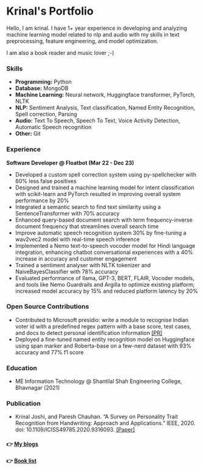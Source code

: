 # Krinal's Portfolio

Hello, I am krinal.
I have 1+ year experience in developing and analyzing machine learning model related to nlp and audio with my skills in text preprocessing, feature engineering, and model optimization.

I am also a book reader and music lover ;-)

### Skills
- **Programming:** Python
- **Database:** MongoDB
- **Machine Learning:** Neural network, Huggingface transformer, PyTorch, NLTK
- **NLP:** Sentiment Analysis, Text classification, Named Entity Recognition, Spell correction, Parsing
- **Audio:** Text To Speech, Speech To Text, Voice Activity Detection, Automatic Speech recognition
- **Other:** Git

### Experience
**Software Developer @ Floatbot (Mar 22 - Dec 23)**
- Developed a custom spell correction system using py-spellchecker with 60% less false positives
- Designed and trained a machine learning model for intent classification with scikit-learn and PyTorch resulted in improving overall system performance by 20%
- Integrated a semantic search to find text similarity using a SentenceTransformer with 70% accuracy
- Enhanced query-based document search with term frequency-inverse document frequency that streamlines overall search time
- Improve automatic speech recognition system 30% by fine-tuning a wav2vec2 model with real-time speech inference
- Implemented a Nemo text-to-speech vocoder model for Hindi language integration, enhancing chatbot conversational experiences with a 40% increase in accuracy and customer engagement
- Trained a sentiment analyser with NLTK tokenizer and NaiveBayesClassifier with 78% accuracy
- Evaluated performance of llama, GPT-3, BERT, FLAIR, Vocoder models, and tools like Nemo Guardrails and Argilla to optimize existing platform; increased model accuracy by 15% and reduced platform latency by 20%



### Open Source Contributions
- Contributed to Microsoft presidio: write a module to recognise Indian voter id with a predefined regex pattern with a base score, test cases, and docs to detect personal identification information [[PR]](https://github.com/microsoft/presidio/pull/1345)
- Deployed a fine-tuned named entity recognition model on Huggingface using span marker and Roberta-base on a few-nerd dataset with 93% accuracy and 77% f1 score

### Education
- <p>ME Information Technology @ Shantilal Shah Engineering College, Bhavnagar (2021)<p>

### Publication
- Krinal Joshi, and Paresh Chauhan. “A Survey on Personality Trait Recognition from Handwriting: Approach and Applications.” IEEE, 2020. doi: 10.1109/ICISS49785.2020.9316093. [[Paper]](https://ieeexplore.ieee.org/document/9316093)


#### 👉 [My blogs](my_blogs.md)

#### 👉 [Book list](book_list.md)
  
